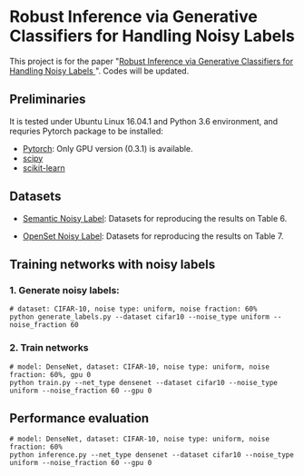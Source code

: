 # Robust Inference via Generative Classifiers for Handling Noisy Labels

This project is for the paper "[Robust Inference via Generative Classifiers for Handling Noisy Labels
](https://arxiv.org/abs/1901.11300)". Codes will be updated. 

## Preliminaries
It is tested under Ubuntu Linux 16.04.1 and Python 3.6 environment, and requries Pytorch package to be installed:

* [Pytorch](http://pytorch.org/): Only GPU version (0.3.1) is available.
* [scipy](https://github.com/scipy/scipy)
* [scikit-learn](http://scikit-learn.org/stable/)

## Datasets

* [Semantic Noisy Label](https://www.dropbox.com/s/0es40mbzwp2icnj/data_semantic_noisy.zip?dl=0): Datasets for reproducing the results on Table 6.

* [OpenSet Noisy Label](https://www.dropbox.com/s/p4qmze27pu7aktj/openset_noisy.zip?dl=0): Datasets for reproducing the results on Table 7.

## Training networks with noisy labels

### 1. Generate noisy labels:
```
# dataset: CIFAR-10, noise type: uniform, noise fraction: 60%
python generate_labels.py --dataset cifar10 --noise_type uniform --noise_fraction 60
```

### 2. Train networks
```
# model: DenseNet, dataset: CIFAR-10, noise type: uniform, noise fraction: 60%, gpu 0
python train.py --net_type densenet --dataset cifar10 --noise_type uniform --noise_fraction 60 --gpu 0
```

## Performance evaluation
```
# model: DenseNet, dataset: CIFAR-10, noise type: uniform, noise fraction: 60%
python inference.py --net_type densenet --dataset cifar10 --noise_type uniform --noise_fraction 60 --gpu 0
```
